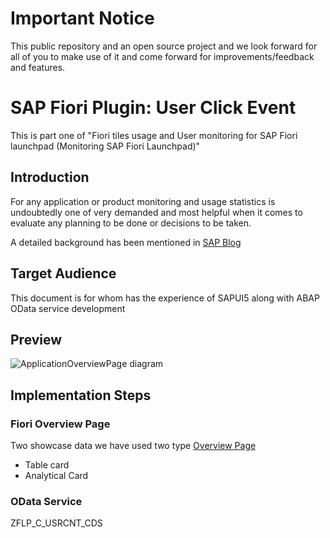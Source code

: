 # Important Notice
This public repository and an open source project and we look forward for all of you to make use of it and come forward for improvements/feedback and features.

# SAP Fiori Plugin: User Click Event
This is part one of "Fiori tiles usage and User monitoring for SAP Fiori launchpad (Monitoring SAP Fiori Launchpad)"

## Introduction 
For any application or product monitoring and usage statistics is undoubtedly one of very demanded and most helpful when it comes to evaluate any planning to be done or decisions to be taken.

A detailed background has been mentioned in [SAP Blog](https://blogs.sap.com/?p=1416621) 

## Target Audience 
This document is for whom has the experience of SAPUI5 along with ABAP OData service development

## Preview
![ApplicationOverviewPage diagram](images/ovpPreview.JPG)

## Implementation Steps

### Fiori Overview Page
Two showcase data we have used two type [Overview Page](https://experience.sap.com/fiori-design-web/overview-page/) 
- Table card
- Analytical Card

### OData Service
ZFLP_C_USRCNT_CDS

